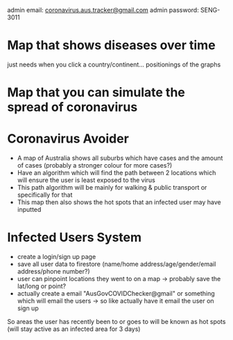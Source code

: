 admin email: coronavirus.aus.tracker@gmail.com
admin password: SENG-3011

# Map that shows diseases over time
just needs when you click a country/continent...
positionings of the graphs

# Map that you can simulate the spread of coronavirus


# Coronavirus Avoider
- A map of Australia shows all suburbs which have cases and the amount of cases (probably a stronger colour for more cases?)
- Have an algorithm which will find the path between 2 locations which will ensure the user is least exposed to the virus
- This path algorithm will be mainly for walking & public transport or specifically for that
- This map then also shows the hot spots that an infected user may have inputted

# Infected Users System
- create a login/sign up page
- save all user data to firestore (name/home address/age/gender/email address/phone number?)
- user can pinpoint locations they went to on a map -> probably save the lat/long or point?
- actually create a email "AusGovCOVIDChecker@gmail" or something which will email the users -> so like actually have it email the user on sign up

So areas the user has recently been to or goes to will be known as hot spots (will stay active as an infected area for 3 days)
